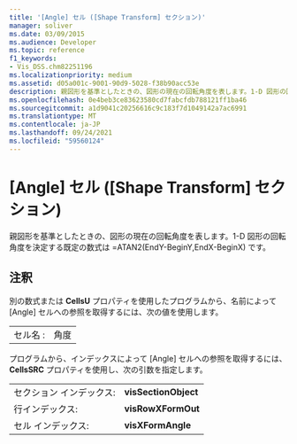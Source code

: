 ```yaml
---
title: '[Angle] セル ([Shape Transform] セクション)'
manager: soliver
ms.date: 03/09/2015
ms.audience: Developer
ms.topic: reference
f1_keywords:
- Vis_DSS.chm82251196
ms.localizationpriority: medium
ms.assetid: d05a001c-9001-90d9-5028-f38b90acc53e
description: 親図形を基準としたときの、図形の現在の回転角度を表します。1-D 図形の回転角度を決定する既定の数式は =ATAN2(EndY-BeginY,EndX-BeginX) です。
ms.openlocfilehash: 0e4beb3ce83623580cd7fabcfdb788121ff1ba46
ms.sourcegitcommit: a1d9041c20256616c9c183f7d1049142a7ac6991
ms.translationtype: MT
ms.contentlocale: ja-JP
ms.lasthandoff: 09/24/2021
ms.locfileid: "59560124"
---
```

# <a name="angle-cell-shape-transform-section"></a>[Angle] セル ([Shape Transform] セクション)

親図形を基準としたときの、図形の現在の回転角度を表します。1-D 図形の回転角度を決定する既定の数式は =ATAN2(EndY-BeginY,EndX-BeginX) です。
  
## <a name="remarks"></a>注釈

別の数式または **CellsU** プロパティを使用したプログラムから、名前によって [Angle] セルへの参照を取得するには、次の値を使用します。 
  
|||
|:-----|:-----|
| セル名 :  <br/> | 角度  <br/> |
   
プログラムから、インデックスによって [Angle] セルへの参照を取得するには、**CellsSRC** プロパティを使用し、次の引数を指定します。 
  
|||
|:-----|:-----|
| セクション インデックス:  <br/> |**visSectionObject** <br/> |
| 行インデックス:  <br/> |**visRowXFormOut** <br/> |
| セル インデックス:  <br/> |**visXFormAngle** <br/> |
   

